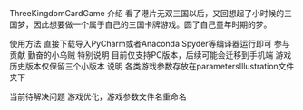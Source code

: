 ThreeKingdomCardGame
介绍
看了港片无双三国以后，又回想起了小时候的三国梦，因此想要做一个属于自己的三国卡牌游戏。圆了自己童年时期的梦。

使用方法
直接下载导入PyCharm或者Anaconda Spyder等编译器运行即可
参与贡献
勤奋的小乌贼
特别说明
目前仅支持PC版本，后续可能会迁移到手机端
游戏历史版本仅保留三个小版本
说明
各类游戏参数存放在parametersIllustration文件夹下

当前待解决问题
游戏优化，游戏参数文件名重命名
